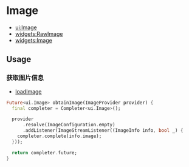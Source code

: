 # Image

- [ui:Image](https://api.flutter.dev/flutter/dart-ui/Image-class.html)
- [widgets:RawImage](https://api.flutter.dev/flutter/widgets/RawImage-class.html)
- [widgets:Image](https://api.flutter.dev/flutter/widgets/Image-class.html)

## Usage

### 获取图片信息

- [loadImage](https://api.flutter.dev/flutter/painting/ImageProvider/loadImage.html)

```dart
Future<ui.Image> obtainImage(ImageProvider provider) {
  final completer = Completer<ui.Image>();

  provider
      .resolve(ImageConfiguration.empty)
      .addListener(ImageStreamListener((ImageInfo info, bool _) {
    completer.complete(info.image);
  }));

  return completer.future;
}
```
